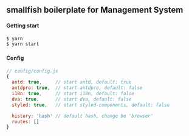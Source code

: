 ## smallfish boilerplate for Management System

#### Getting start

```bash
$ yarn
$ yarn start
```

#### Config


```js
// config/config.js
{
  antd: true,     // start antd, default: true
  antdpro: true,  // start antdpro, default: false
  i18n: true,     // start i18n, default: false
  dva: true,      // start dva, default: false
  styled: true,   // start styled-components, default: false

  history: 'hash' // default hash, change be 'browser'
  routes: []
}
```

